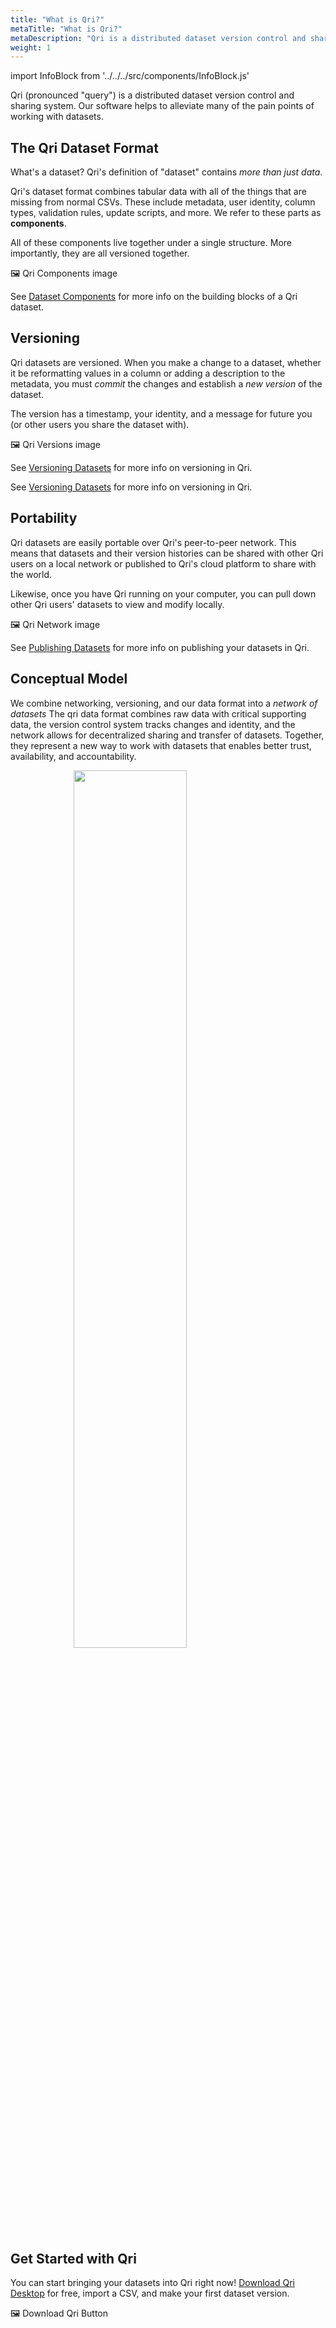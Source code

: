 ```yaml
---
title: "What is Qri?"
metaTitle: "What is Qri?"
metaDescription: "Qri is a distributed dataset version control and sharing system"
weight: 1
---
```


import InfoBlock from '../../../src/components/InfoBlock.js'

Qri (pronounced "query") is a distributed dataset version control and sharing system.  Our software helps to alleviate many of the pain points of working with datasets.

## The Qri Dataset Format

What's a dataset? Qri's definition of "dataset" contains _more than just data_.

Qri's dataset format combines tabular data with all of the things that are missing from normal CSVs.  These include metadata, user identity, column types, validation rules, update scripts, and more.  We refer to these parts as __components__.  

All of these components live together under a single structure. More importantly, they are all versioned together.


🖼 Qri Components image

<InfoBlock>
  See <a href="/docs/dataset-components/overview/">Dataset Components</a> for more info on the building blocks of a Qri dataset.
</InfoBlock>

## Versioning

Qri datasets are versioned.  When you make a change to a dataset, whether it be reformatting values in a column or adding a description to the metadata, you must *commit* the changes and establish a *new version* of the dataset.

The version has a timestamp, your identity, and a message for future you (or other users you share the dataset with).

🖼 Qri Versions image

See [Versioning Datasets](/docs/working-with-datasets/versioning/) for more info on versioning in Qri.

<InfoBlock>
  See <a href="/docs/working-with-datasets/versioning/">Versioning Datasets</a> for more info on versioning in Qri.
</InfoBlock>

## Portability

Qri datasets are easily portable over Qri's peer-to-peer network.  This means that datasets and their version histories can be shared with other Qri users on a local network or published to Qri's cloud platform to share with the world.  

Likewise, once you have Qri running on your computer, you can pull down other Qri users' datasets to view and modify locally.

🖼 Qri Network image

See [Publishing Datasets](/docs/working-with-datasets/publishing/) for more info on publishing your datasets in Qri.

## Conceptual Model

We combine networking, versioning, and our data format into a _network of datasets_  The qri data format combines raw data with critical supporting data, the version control system tracks changes and identity, and the network allows for decentralized sharing and transfer of datasets. Together, they represent a new way to work with datasets that enables better trust, availability, and accountability.

<img src="/img/qri_venn_diagram_white.png" width="60%" style= "margin: 0 auto; display: block;" />

## Get Started with Qri

You can start bringing your datasets into Qri right now!  [Download Qri Desktop](/download/) for free, import a CSV, and make your first dataset version.

🖼 Download Qri Button
